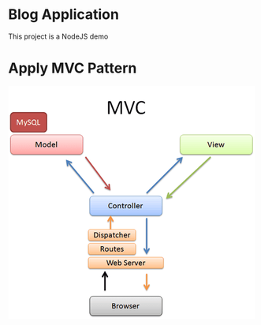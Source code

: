 # Blog Application
This project is a NodeJS demo


# Apply MVC Pattern
![MVC Pattern](src/public/images/mvc.png)  